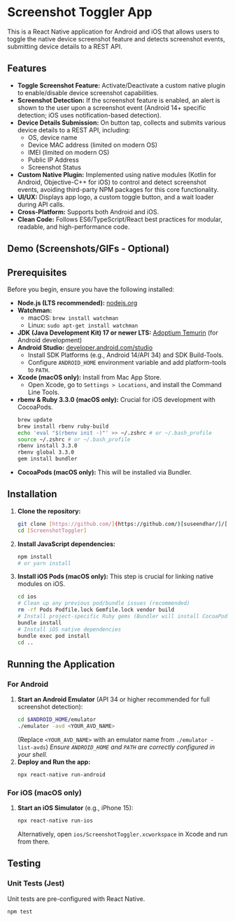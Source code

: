 # Screenshot Toggler App

This is a React Native application for Android and iOS that allows users to toggle the native device screenshot feature and detects screenshot events, submitting device details to a REST API.

## Features

* **Toggle Screenshot Feature:** Activate/Deactivate a custom native plugin to enable/disable device screenshot capabilities.
* **Screenshot Detection:** If the screenshot feature is enabled, an alert is shown to the user upon a screenshot event (Android 14+ specific detection; iOS uses notification-based detection).
* **Device Details Submission:** On button tap, collects and submits various device details to a REST API, including:
    * OS, device name
    * Device MAC address (limited on modern OS)
    * IMEI (limited on modern OS)
    * Public IP Address
    * Screenshot Status
* **Custom Native Plugin:** Implemented using native modules (Kotlin for Android, Objective-C++ for iOS) to control and detect screenshot events, avoiding third-party NPM packages for this core functionality.
* **UI/UX:** Displays app logo, a custom toggle button, and a wait loader during API calls.
* **Cross-Platform:** Supports both Android and iOS.
* **Clean Code:** Follows ES6/TypeScript/React best practices for modular, readable, and high-performance code.

## Demo (Screenshots/GIFs - Optional)

## Prerequisites

Before you begin, ensure you have the following installed:

* **Node.js (LTS recommended):** [nodejs.org](https://nodejs.org/)
* **Watchman:**
    * macOS: `brew install watchman`
    * Linux: `sudo apt-get install watchman`
* **JDK (Java Development Kit) 17 or newer LTS:** [Adoptium Temurin](https://adoptium.net/temurin/releases/) (for Android development)
* **Android Studio:** [developer.android.com/studio](https://developer.android.com/studio)
    * Install SDK Platforms (e.g., Android 14/API 34) and SDK Build-Tools.
    * Configure `ANDROID_HOME` environment variable and add platform-tools to `PATH`.
* **Xcode (macOS only):** Install from Mac App Store.
    * Open Xcode, go to `Settings > Locations`, and install the Command Line Tools.
* **rbenv & Ruby 3.3.0 (macOS only):** Crucial for iOS development with CocoaPods.
    ```bash
    brew update
    brew install rbenv ruby-build
    echo 'eval "$(rbenv init -)"' >> ~/.zshrc # or ~/.bash_profile
    source ~/.zshrc # or ~/.bash_profile
    rbenv install 3.3.0
    rbenv global 3.3.0
    gem install bundler
    ```
* **CocoaPods (macOS only):** This will be installed via Bundler.

## Installation

1.  **Clone the repository:**
    ```bash
    git clone [https://github.com/](https://github.com/)[suseendhar/]/[ScreenshotToggler].git
    cd [ScreenshotToggler]
    ```
2.  **Install JavaScript dependencies:**
    ```bash
    npm install
    # or yarn install
    ```
3.  **Install iOS Pods (macOS only):**
    This step is crucial for linking native modules on iOS.
    ```bash
    cd ios
    # Clean up any previous pod/bundle issues (recommended)
    rm -rf Pods Podfile.lock Gemfile.lock vendor build
    # Install project-specific Ruby gems (Bundler will install CocoaPods)
    bundle install
    # Install iOS native dependencies
    bundle exec pod install
    cd ..
    ```

## Running the Application

### For Android

1.  **Start an Android Emulator** (API 34 or higher recommended for full screenshot detection):
    ```bash
    cd $ANDROID_HOME/emulator
    ./emulator -avd <YOUR_AVD_NAME>
    ```
    (Replace `<YOUR_AVD_NAME>` with an emulator name from `./emulator -list-avds`)
    *Ensure `ANDROID_HOME` and `PATH` are correctly configured in your shell.*
2.  **Deploy and Run the app:**
    ```bash
    npx react-native run-android
    ```

### For iOS (macOS only)

1.  **Start an iOS Simulator** (e.g., iPhone 15):
    ```bash
    npx react-native run-ios
    ```
    Alternatively, open `ios/ScreenshotToggler.xcworkspace` in Xcode and run from there.

## Testing

### Unit Tests (Jest)

Unit tests are pre-configured with React Native.
```bash
npm test
